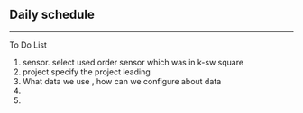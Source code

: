 ## Daily schedule 
---


To Do List 

1. sensor. select used order sensor which was in k-sw square 
2. project specify the project leading 
3. What data we use , how can we configure about data 
4. 
5. 



